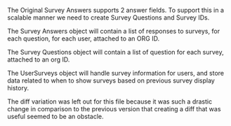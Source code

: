 The Original Survey Answers supports 2 answer fields.  To support this in a scalable manner we need to create Survey Questions and Survey IDs. 

The Survey Answers object will contain a list of responses to surveys, for each question, for each user, attached to an ORG ID.

The Survey Questions object will contain a list of question for each survey, attached to an org ID.

The UserSurveys object will handle survey information for users, and store data related to when to show surveys based on previous survey display history.

The diff variation was left out for this file because it was such a drastic change in comparison to the previous version that creating a diff that was useful seemed to be an obstacle.
